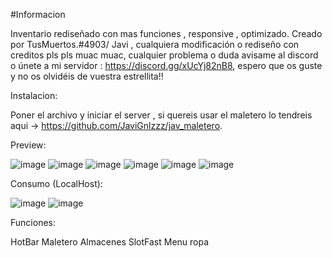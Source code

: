 #Informacion

Inventario rediseñado con mas funciones , responsive , optimizado. Creado por TusMuertos.#4903/ Javi , cualquiera modificación o rediseño con creditos pls pls muac muac, cualquier problema o duda avisame al discord o únete a mi servidor : https://discord.gg/xUcYj82nB8, espero que os guste y no os olvidéis de vuestra estrellita!!


Instalacion:

Poner el archivo y iniciar el server , si quereis usar el maletero lo tendreis aqui -> https://github.com/JaviGnlzzz/jav_maletero.

Preview:

![image](https://user-images.githubusercontent.com/98654716/203373041-ddc66ad4-6863-449c-b826-636c5272d38a.png)
![image](https://user-images.githubusercontent.com/98654716/203373072-52afac3c-db11-4f23-a7ce-7e28be1b285b.png)
![image](https://user-images.githubusercontent.com/98654716/203373132-27cb809e-0397-4af8-9411-c810902b81b5.png)
![image](https://user-images.githubusercontent.com/98654716/203373194-55011317-10d6-44ca-a640-092ac321b60f.png)
![image](https://user-images.githubusercontent.com/98654716/203373287-22c83433-9b30-4861-9c80-2825651a08bd.png)
![image](https://user-images.githubusercontent.com/98654716/203373445-0cac5b46-fc07-460b-94f6-93a48504daca.png)


Consumo (LocalHost):

![image](https://user-images.githubusercontent.com/98654716/203372912-9e0e5f2f-e1dc-421c-9340-e7b087d48f23.png)
![image](https://user-images.githubusercontent.com/98654716/203372925-4d7d75bf-9bac-4e17-8855-c44af7b82bb7.png)

Funciones:

HotBar
Maletero
Almacenes
SlotFast
Menu ropa
